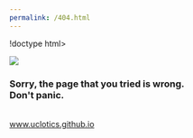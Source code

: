 ```yaml
---
permalink: /404.html
---
```

!doctype html>
<html>

<head>
    <meta http-equiv="Content-Type" content="text/html; charset=UTF-8" />
    <meta name="viewport" content="width=device-width, initial-scale=1, maximum-scale=1">
    <title>Error 404 - Page Not Found!</title>
    <link rel="stylesheet" type="text/css" href="./assets/css/style.css" />
    <link href="./assets/images/favicon.png" rel="shortcut icon" type="image/x-icon" />
</head>

<body>
    <div class="container">
        <img class="ops" src="./assets/images/404.svg" />
        <br />
        <h3>Sorry, the page that you tried is wrong.
            <br /> Don't panic.</h3>
        <br />
        <a class="buton" href="https://indrakusuma.web.id/">www.uclotics.github.io</a>
    </div>
</body>

</html>
